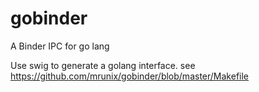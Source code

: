 # gobinder
A Binder IPC for go lang

Use swig to generate a golang interface. see https://github.com/mrunix/gobinder/blob/master/Makefile
